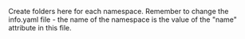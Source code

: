 Create folders here for each namespace.  Remember to change the info.yaml file - the name of the 
namespace is the value of the "name" attribute in this file.
